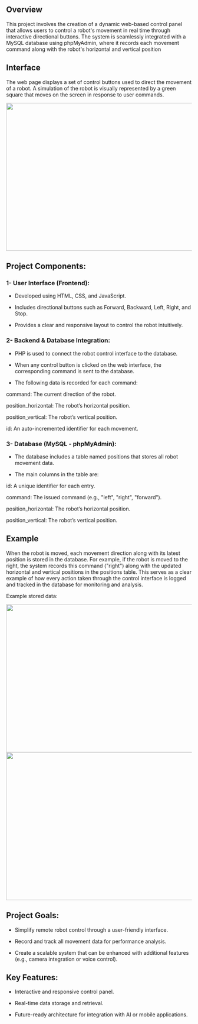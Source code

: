 ## Overview
This project involves the creation of a dynamic web-based control panel that allows users to control a robot's movement in real time through interactive directional buttons. The system is seamlessly integrated with a MySQL database using phpMyAdmin, where it records each movement command along with the robot's horizontal and vertical position



## Interface
The web page displays a set of control buttons used to direct the movement of a robot. A simulation of the robot is visually represented by a green square that moves on the screen in response to user commands.



<img src= "https://github.com/user-attachments/assets/fe59667a-b353-44f9-ae09-2ecfbcda808b" width="800" height="400">


## Project Components:
### **1- User Interface (Frontend):**

- Developed using HTML, CSS, and JavaScript.

- Includes directional buttons such as Forward, Backward, Left, Right, and Stop.

- Provides a clear and responsive layout to control the robot intuitively.

### **2- Backend & Database Integration:**

- PHP is used to connect the robot control interface to the database.

- When any control button is clicked on the web interface, the corresponding command is sent to the database.

- The following data is recorded for each command:

command: The current direction of the robot.

position_horizontal: The robot’s horizontal position.

position_vertical: The robot’s vertical position.

id: An auto-incremented identifier for each movement.

### **3- Database (MySQL - phpMyAdmin):**

- The database includes a table named positions that stores all robot movement data.

- The main columns in the table are:

id: A unique identifier for each entry.

command: The issued command (e.g., "left", "right", "forward").

position_horizontal: The robot’s horizontal position.

position_vertical: The robot’s vertical position.

## Example 

When the robot is moved, each movement direction along with its latest position is stored in the database.
For example, if the robot is moved to the right, the system records this command ("right") along with the updated horizontal and vertical positions in the positions table.
This serves as a clear example of how every action taken through the control interface is logged and tracked in the database for monitoring and analysis.

Example stored data:



<img src= "https://github.com/user-attachments/assets/e651646f-0748-4708-8fd9-e6d432f73b05" width="800" height="400">
<img src= "https://github.com/user-attachments/assets/e6ab7715-0a05-4903-be6b-72350debe775" width="800" height="400">

## Project Goals:

- Simplify remote robot control through a user-friendly interface.

- Record and track all movement data for performance analysis.

- Create a scalable system that can be enhanced with additional features (e.g., camera integration or voice control).

## Key Features:

- Interactive and responsive control panel.

- Real-time data storage and retrieval.

- Future-ready architecture for integration with AI or mobile applications.
